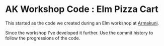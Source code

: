 # AK Workshop Code : Elm Pizza Cart

This started as the code we created during an Elm workshop at
[Armakuni](https://www.armakuni.com/).

Since the workshop I've developed it further. Use the commit history to follow
the progressions of the code.
